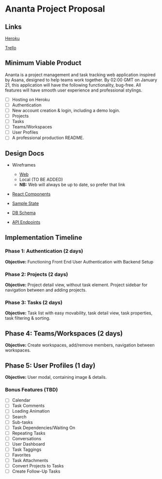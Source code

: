 # Ananta Project Proposal

## Links

[Heroku](http://ananta-app.herokuapp.com/)

[Trello](https://trello.com/b/Jnbix7YB/full-stack)

## Minimum Viable Product

Ananta is a project management and task tracking web application
inspired by Asana, designed to help teams work together.  By 02:00 GMT on January 21, this application will have the following functionality, bug-free.  All features will have smooth user experience and professional stylings.

- [ ] Hosting on Heroku
- [ ] Authentication
- [ ] New account creation & login, including a demo login.
- [ ] Projects
- [ ] Tasks
- [ ] Teams/Workspaces
- [ ] User Profiles
- [ ] A professional production README.

## Design Docs

* Wireframes
    * [Web](https://app.quickfocus.com/snapup/preview/7219)
    * Local  (TO BE ADDED)
    * **NB:** Web will always be up to date, so prefer that link

* [React Components](component-hierarchy.md)

* [Sample State](sample-state.md)

* [DB Schema](schema.md)

* [API Endpoints](api-endpoints.md)

## Implementation Timeline

### Phase 1: Authentication (2 days)

**Objective:** Functioning Front End User Authentication with Backend Setup

### Phase 2: Projects (2 days)

**Objective:** Project detail view, without task element. Project sidebar
for navigation between and adding projects.

### Phase 3: Tasks (2 days)

**Objective:** Task list with easy movability, task detail view,
task properties, task filtering & sorting.

## Phase 4: Teams/Workspaces (2 days)

**Objective:** Create workspaces, add/remove members, navigation between
workspaces.

## Phase 5: User Profiles (1 day)

**Objective:** User modal, containing image & details.

### Bonus Features (TBD)
- [ ] Calendar
- [ ] Task Comments
- [ ] Loading Animation
- [ ] Search
- [ ] Sub-tasks
- [ ] Task Dependencies/Waiting On
- [ ] Repeating Tasks
- [ ] Conversations
- [ ] User Dashboard
- [ ] Task Taggings
- [ ] Favorites
- [ ] Task Attachments
- [ ] Convert Projects to Tasks
- [ ] Create Follow-Up Tasks
